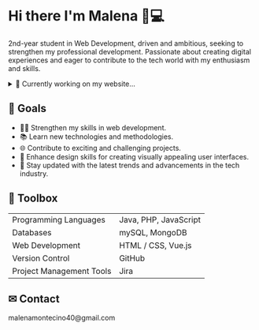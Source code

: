 ### <h1>Hi there I'm Malena 👋💻</h1>


2nd-year student in Web Development, driven and ambitious, seeking to strengthen my professional development. 
Passionate about creating digital experiences and eager to contribute to the tech world with my enthusiasm and skills.

<details>
  <summary>🚧 Currently working on my website...</summary>
  <p>Exciting things are in progress! Stay tuned for updates on my latest projects, achievements, and more.</p>
</details>

<h2>🚩 Goals </h2>
<ul>
        <li>👩‍💻 Strengthen my skills in web development.</li>
        <li>📚 Learn new technologies and methodologies.</li>
        <li>🌐 Contribute to exciting and challenging projects.</li>
          <li>🎨 Enhance design skills for creating visually appealing user interfaces.</li>
         <li>🚀 Stay updated with the latest trends and advancements in the tech industry.</li>
</ul>

<!-- Toolbox - Habilidades Técnicas -->
<h2>🧰 Toolbox </h2>
<table>
  <tbody>
     <tr>
      <td>Programming Languages</td>
      <td>Java, PHP, JavaScript</td>
    </tr>
    <tr>
      <td>Databases</td>
      <td>mySQL, MongoDB</td>
    </tr>
    <tr>
      <td>Web Development</td>
      <td>HTML / CSS, Vue.js</td>
    </tr>
             <tr>
      <td>Version Control</td>
      <td>GitHub</td>
    </tr>
    <tr>
      <td>Project Management Tools</td>
      <td>Jira</td>
    </tr>
  </tbody>
</table>


<h2> ✉ Contact </h2>
<p>malenamontecino40@gmail.com</p>


